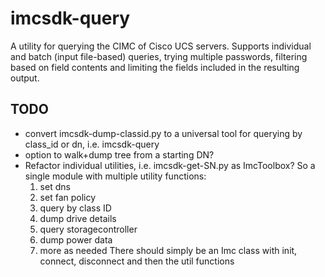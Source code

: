 # imcsdk-query
A utility for querying the CIMC of Cisco UCS servers. Supports individual and batch (input file-based) queries, trying multiple passwords, filtering based on field contents and limiting the fields included in the resulting output.
## TODO
* convert imcsdk-dump-classid.py to a universal tool for querying by class_id or dn, i.e. imcsdk-query
* option to walk+dump tree from a starting DN?
* Refactor individual utilities, i.e. imcsdk-get-SN.py as ImcToolbox? So a single module with multiple utility functions:
  1. set dns
  2. set fan policy
  3. query by class ID
  4. dump drive details
  5. query storagecontroller
  6. dump power data
  7. more as needed
  There should simply be an Imc class with init, connect, disconnect and then the util functions

